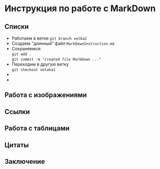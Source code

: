 # Инструкция по работе с MarkDown

## Списки
* Работаем в ветке `git branch vetka2`
* Создаем "длинный" файл `MarkDownInstruction.md`
* Сохраняемся:  
 `git add .`  
 `git commit -m "created file MarkDown ..."` 
* Переходим в другую ветку  
  `git checkout vetaka1`
* 
* 
## Работа с изображениями
## Ссылки
## Работа с таблицами
## Цитаты
## Заключение
